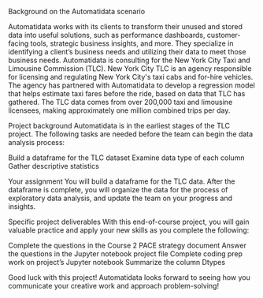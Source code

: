 Background on the Automatidata scenario

Automatidata works with its clients to transform their unused and stored data into useful solutions, such as performance dashboards, customer-facing tools, strategic business insights, and more. They specialize in identifying a client’s business needs and utilizing their data to meet those business needs. 
Automatidata is consulting for the New York City Taxi and Limousine Commission (TLC). New York City TLC is an agency responsible for licensing and regulating New York City's taxi cabs and for-hire vehicles. The agency has partnered with Automatidata to develop a regression model that helps estimate taxi fares before the ride, based on data that TLC has gathered. 
The TLC data comes from over 200,000 taxi and limousine licensees, making approximately one million combined trips per day. 

Project background
Automatidata is in the earliest stages of the TLC project. The following tasks are needed before the team can begin the data analysis process:

Build a dataframe for the TLC dataset
Examine data type of each column
Gather descriptive statistics

Your assignment
You will build a dataframe for the TLC data. After the dataframe is complete, you will organize the data for the process of exploratory data analysis, and update the team on your progress and insights.

Specific project deliverables
With this end-of-course project, you will gain valuable practice and apply your new skills as you complete the following:

Complete the questions in the Course 2 PACE strategy document
Answer the questions in the Jupyter notebook project file
Complete coding prep work on project’s Jupyter notebook
Summarize the column Dtypes

Good luck with this project! Automatidata looks forward to seeing how you communicate your creative work and approach problem-solving! 

